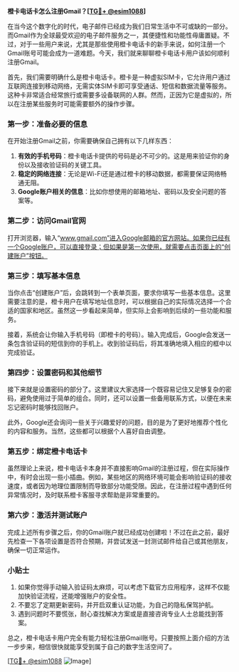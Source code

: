 **橙卡电话卡怎么注册Gmail？[[TG💪+ @esim1088](https://t.me/s/esim1088)]**

在当今这个数字化的时代，电子邮件已经成为我们日常生活中不可或缺的一部分。而Gmail作为全球最受欢迎的电子邮件服务之一，其便捷性和功能性毋庸置疑。不过，对于一些用户来说，尤其是那些使用橙卡电话卡的新手来说，如何注册一个Gmail账号可能会成为一道难题。今天，我们就来聊聊橙卡电话卡用户该如何顺利注册Gmail。

首先，我们需要明确什么是橙卡电话卡。橙卡是一种虚拟SIM卡，它允许用户通过互联网连接到移动网络，无需实体SIM卡即可享受通话、短信和数据流量等服务。这种卡非常适合经常旅行或需要多设备联网的人群。然而，正因为它是虚拟的，所以在注册某些服务时可能需要额外的操作步骤。

### **第一步：准备必要的信息**
在开始注册Gmail之前，你需要确保自己拥有以下几样东西：
1. **有效的手机号码**：橙卡电话卡提供的号码是必不可少的。这是用来验证你的身份以及接收验证码的关键工具。
2. **稳定的网络连接**：无论是Wi-Fi还是通过橙卡的移动数据，都需要保证网络畅通无阻。
3. **Google账户相关的信息**：比如你想使用的邮箱地址、密码以及安全问题的答案等。

### **第二步：访问Gmail官网**
打开浏览器，输入“www.gmail.com”进入Google邮箱的官方网站。如果你已经有一个Google账户，可以直接登录；但如果是第一次使用，就需要点击页面上的“创建账户”按钮。

### **第三步：填写基本信息**
当你点击“创建账户”后，会跳转到一个表单页面，要求你填写一些基本信息。这里需要注意的是，橙卡用户在填写地址信息时，可以根据自己的实际情况选择一个合适的国家和地区。虽然这一步看起来简单，但实际上会影响到后续的一些功能和服务。

接着，系统会让你输入手机号码（即橙卡的号码）。输入完成后，Google会发送一条包含验证码的短信到你的手机上。收到验证码后，将其准确地填入相应的框中以完成验证。

### **第四步：设置密码和其他细节**
接下来就是设置密码的部分了。这里建议大家选择一个既容易记住又足够复杂的密码，避免使用过于简单的组合。同时，还可以设置一些备用联系方式，以便在未来忘记密码时能够找回账户。

此外，Google还会询问一些关于兴趣爱好的问题，目的是为了更好地推荐个性化的内容和服务。当然，这些都可以根据个人喜好自由调整。

### **第五步：绑定橙卡电话卡**
虽然理论上来说，橙卡电话卡本身并不直接影响Gmail的注册过程，但在实际操作中，有时会出现一些小插曲。例如，某些地区的网络环境可能会影响验证码的接收速度，或者因为地理位置限制而导致部分功能受限。因此，在注册过程中遇到任何异常情况时，及时联系橙卡客服寻求帮助是非常重要的。

### **第六步：激活并测试账户**
完成上述所有步骤之后，你的Gmail账户就已经成功创建啦！不过在此之前，最好先检查一下各项设置是否符合预期，并尝试发送一封测试邮件给自己或其他朋友，确保一切正常运作。

### **小贴士**
1. 如果你觉得手动输入验证码太麻烦，可以考虑下载官方应用程序，这样不仅能加快验证流程，还能增强账户的安全性。
2. 不要忘了定期更新密码，并开启双重认证功能，为自己的隐私保驾护航。
3. 遇到问题时不要慌张，耐心查找解决方案或是直接咨询专业人士总能找到答案。

总之，橙卡电话卡用户完全有能力轻松注册Gmail账号。只要按照上面介绍的方法一步步来，相信很快就能享受到属于自己的数字生活空间了。

[[TG💪+ @esim1088](https://t.me/s/esim1088) ![Image](https://i.postimg.cc/4NQfJmqS/Snipaste-2025-05-13-00-14-12.png)]